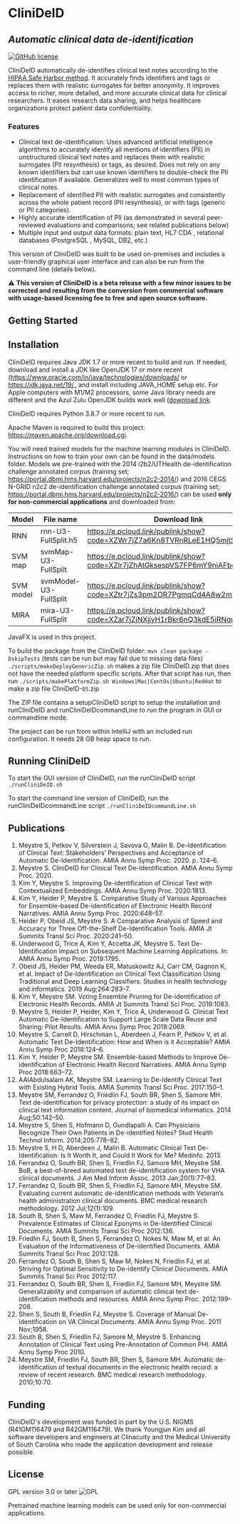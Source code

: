 <!--
This file is part of CliniDeID.
CliniDeID is free software: you can redistribute it and/or modify it under the terms of the GNU General Public License as published by the Free Software Foundation, either version 3 of the License, or (at your option) any later version.
CliniDeID is distributed in the hope that it will be useful, but WITHOUT ANY WARRANTY; without even the implied warranty of MERCHANTABILITY or FITNESS FOR A PARTICULAR PURPOSE. See the GNU General Public License for more details.
You should have received a copy of the GNU General Public License along with CliniDeID. If not, see <https://www.gnu.org/licenses/>.
-->

# CliniDeID
## _Automatic clinical data de-identification_


[![GitHub license](https://img.shields.io/badge/license-GPL--3.0--or--later-blue)](https://www.gnu.org/licenses/gpl-3.0.txt) 

CliniDeID automatically de-identifies clinical text notes according to the [HIPAA Safe Harbor method](https://www.hhs.gov/hipaa/for-professionals/privacy/special-topics/de-identification/index.html#standard). It accurately finds identifiers and tags or replaces them with realistic surrogates for better anonymity. It improves access to richer, more detailed, and more accurate clinical data for clinical researchers. It eases research data sharing, and helps healthcare organizations protect patient data confidentiality.
### Features
* Clinical text de-identification: Uses advanced artificial intelligence algorithms to accurately identify all mentions of identifiers (PII) in unstructured clinical text notes and replaces them with realistic surrogates (PII resynthesis) or tags, as desired. Does not rely on any known identifiers but can use known identifiers to double-check the PII identification if available. Generalizes well to most common types of clinical notes.
* Replacement of identified PII with realistic surrogates and consistently across the whole patient record (PII resynthesis), or with tags (generic or PII categories).
* Highly accurate identification of PII (as demonstrated in several peer-reviewed evaluations and comparisons; see related publications below)
* Multiple input and output data formats: plain text, HL7 CDA , relational databases (PostgreSQL , MySQL, DB2, etc.)

This version of CliniDeID was built to be used on-premises and includes a user-friendly graphical user interface and can also be run from the command line (details below).

:warning: **This version of CliniDeID is a beta release with a few minor issues to be corrected and resulting from the conversion from commercial software with usage-based licensing fee to free and open source software.**

## Getting Started


## Installation

CliniDeID requires Java JDK 1.7 or more recent to build and run. If needed, download and install a JDK like OpenJDK 17 or more recent (https://www.oracle.com/in/java/technologies/downloads/ or https://jdk.java.net/19/_ and install including JAVA_HOME setup etc. For Apple computers with M1/M2 processors, some Java library needs are different and the Azul Zulu OpenJDK builds work well ([download link](https://www.azul.com/core-post-download/?java=17&arch=ARM+64-bit&type=macos-dmg&sha=bd9757c8b157c86a9735bae04c76e94d704fa7985f7088a9291e933cd10a27af&url=https%3A%2F%2Fcdn.azul.com%2Fzulu%2Fbin%2Fzulu17.32.13-ca-fx-jdk17.0.2-macosx_aarch64.dmg&endpoint=zulu&cert=https%3A%2F%2Fcdn.azul.com%2Fzulu%2Fpdf%2Fcert.zulu17.32.13-ca-fx-jdk17.0.2-macosx_aarch64.dmg.pdf).

CliniDeID requires Python 3.8.7 or more recent to run.

Apache Maven is required to build this project: https://maven.apache.org/download.cgi.

You will need trained models for the machine learning modules in CliniDeID. Instructions on how to train your own can be found in the data/models folder. Models we pre-trained with the 2014 i2b2/UTHealth de-identification challenge annotated corpus (training set; https://portal.dbmi.hms.harvard.edu/projects/n2c2-2014/) and 2016 CEGS N-GRID n2c2 de-identification challenge annotated corpus (training set; https://portal.dbmi.hms.harvard.edu/projects/n2c2-2016/) can be used **only for non-commercial applications** and downloaded from:

| Model | File name | Download link |
| ------ | ------ | ------ |
| RNN | rnn-U3-FullSplit.h5 | https://e.pcloud.link/publink/show?code=XZWr7jZ7a6Kn8TVRnRLeE1HQ5mjtS6uuW8y |
| SVM map | svmMap-U3-FullSplit | https://e.pcloud.link/publink/show?code=XZlr7jZhAtGksespVS7FP6mY9niAFbopAUV |
| SVM model | svmModel-U3-FullSplit | https://e.pcloud.link/publink/show?code=XZtr7jZs3pm2OR7PgmqCd4A8w2mLm2RlQM7 |
| MIRA | mira-U3-FullSplit | https://e.pcloud.link/publink/show?code=XZar7jZjNXjjyH1rBkr6nQ3kdE5iRNquOLV |

JavaFX is used in this project.

To build the package from the CliniDeID folder:
`mvn clean package -DskipTests`
(tests can be run but may fail due to missing data files)
`./scripts/makeDeployGenericZip.sh`
makes a zip file CliniDeID.zip that does not have the needed platform specific scripts. After that script has run, then run
`./scripts/makePlatformZip.sh Windows|Mac|CentOs|Ubuntu|RedHat`
to make a zip file CliniDeID-`OS`.zip 

The ZIP file contains a setupCliniDeID script to setup the installation and runCliniDeID and runCliniDeIDcommandLine to run the program in GUI or commandline mode. 

The project can be run from within IntelliJ with an included run configuration. It needs 28 GB heap space to run.

## Running CliniDeID

To start the GUI version of CliniDeID, run the runCliniDeID script
`./runCliniDeID.sh`

To start the command line version of CliniDeID, run the runCliniDeIDcommandLine script
`./runCliniDeIDcommandLine.sh`

## Publications
1. Meystre S, Petkov V, Silverstein J, Savova G, Malin B. De-Identification of Clinical Text: Stakeholders’ Perspectives and Acceptance of Automatic De-Identification. AMIA Annu Symp Proc. 2020. p. 124–6. 
2. Meystre S. CliniDeID for Clinical Text De-Identification. AMIA Annu Symp Proc. 2020. 
3. Kim Y, Meystre S. Improving De-identification of Clinical Text with Contextualized Embeddings. AMIA Annu Symp Proc. 2020:1813. 
4. Kim Y, Heider P, Meystre S. Comparative Study of Various Approaches for Ensemble-based De-identification of Electronic Health Record Narratives. AMIA Annu Symp Proc. 2020:648–57. 
5. Heider P, Obeid JS, Meystre S. A Comparative Analysis of Speed and Accuracy for Three Off-the-Shelf De-Identification Tools. AMIA Jt Summits Transl Sci Proc. 2020:241–50. 
6. Underwood G, Trice A, Kim Y, Accetta JK, Meystre S. Text De-Identification Impact on Subsequent Machine Learning Applications. In: AMIA Annu Symp Proc. 2019:1795. 
7. Obeid JS, Heider PM, Weeda ER, Matuskowitz AJ, Carr CM, Gagnon K, et al. Impact of De-Identification on Clinical Text Classification Using Traditional and Deep Learning Classifiers. Studies in health technology and informatics. 2019 Aug;264:283–7. 
8. Kim Y, Meystre SM. Voting Ensemble Pruning for De-identification of Electronic Health Records. AMIA Jt Summits Transl Sci Proc. 2019:1083. 
9. Meystre S, Heider P, Heider, Kim Y, Trice A, Underwood G. Clinical Text Automatic De-Identification to Support Large Scale Data Reuse and Sharing: Pilot Results. AMIA Annu Symp Proc 2018:2069.
10. Meystre S, Carrell D, Hirschman L, Aberdeen J, Fearn P, Petkov V, et al. Automatic Text De-Identification: How and When is it Acceptable? AMIA Annu Symp Proc 2018:124–6.
11. Kim Y, Heider P, Meystre SM. Ensemble-based Methods to Improve De-identification of Electronic Health Record Narratives. AMIA Annu Symp Proc 2018:663–72.
12. AAlAbdulsalam AK, Meystre SM. Learning to De-Identify Clinical Text with Existing Hybrid Tools. AMIA Summits Transl Sci Proc. 2017:150–1. 
13. Meystre SM, Ferrandez O, Friedlin FJ, South BR, Shen S, Samore MH. Text de-identification for privacy protection: a study of its impact on clinical text information content. Journal of biomedical informatics. 2014 Aug;50:142–50. 
14. Meystre S, Shen S, Hofmann D, Gundlapalli A. Can Physicians Recognize Their Own Patients in De-identified Notes? Stud Health Technol Inform. 2014;205:778–82. 
15. Meystre S, H D, Aberdeen J, Malin B. Automatic Clinical Text De-Identification: Is It Worth It, and Could It Work for Me? Medinfo. 2013. 
16. Ferrandez O, South BR, Shen S, Friedlin FJ, Samore MH, Meystre SM. BoB, a best-of-breed automated text de-identification system for VHA clinical documents. J Am Med Inform Assoc. 2013 Jan;20(1):77–83. 
17. Ferrandez O, South BR, Shen S, Friedlin FJ, Samore MH, Meystre SM. Evaluating current automatic de-identification methods with Veteran’s health administration clinical documents. BMC medical research methodology. 2012 Jul;12(1):109. 
18. South B, Shen S, Maw M, Ferrandez O, Friedlin FJ, Meystre S. Prevalence Estimates of Clinical Eponyms in De-Identified Clinical Documents. AMIA Summits Transl Sci Proc 2012:136.
19. Friedlin FJ, South B, Shen S, Ferrandez O, Nokes N, Maw M, et al. An Evaluation of the Informativeness of De-identified Documents. AMIA Summits Transl Sci Proc 2012:128. 
20. Ferrandez O, South B, Shen S, Maw M, Nokes N, Friedlin FJ, et al. Striving for Optimal Sensitivity to De-identify Clinical Documents. AMIA Summits Transl Sci Proc 2012:117.
21. Ferrandez O, South BR, Shen S, Friedlin FJ, Samore MH, Meystre SM. Generalizability and comparison of automatic clinical text de-identification methods and resources. AMIA Annu Symp Proc. 2012:199–208. 
22. Shen S, South B, Friedlin FJ, Meystre S. Coverage of Manual De-identification on VA Clinical Documents. AMIA Annu Symp Proc. 2011 Nov;1958. 
23. South B, Shen S, Friedlin FJ, Samore M, Meystre S. Enhancing Annotation of Clinical Text using Pre-Annotation of Common PHI. AMIA Annu Symp Proc 2010.
24. Meystre SM, Friedlin FJ, South BR, Shen S, Samore MH. Automatic de-identification of textual documents in the electronic health record: a review of recent research. BMC medical research methodology. 2010;10:70. 


## Funding
CliniDeID's development was funded in part by the U.S. NIGMS (R41GM116479 and R42GM116479). We thank Youngjun Kim and all software developers and engineers at Clinacuity and the Medical University of South Carolina who made the application development and release possible.

## License

GPL version 3.0 or later
![GPL](https://www.gnu.org/graphics/gplv3-with-text-136x68.png)

Pretrained machine learning models can be used only for non-commercial applications.

